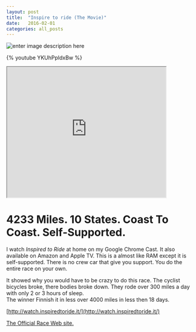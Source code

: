 ```yaml
---
layout: post
title:  "Inspire to ride (The Movie)"
date:   2016-02-01
categories: all_posts
---
```


![enter image description here](http://i0.wp.com/transambikerace.com/wp-content/uploads/2015/07/TransAm2016FlyerWeb.png)

{% youtube YKUhPpldxBw %} 

<iframe width="420" height="345"
src="https://www.youtube.com/watch?v=YKUhPpldxBw">
</iframe>

# 4233 Miles. 10 States. Coast To Coast. Self-Supported.



 I watch *Inspired to Ride* at home on my Google Chrome Cast.
 It also available on Amazon and Apple TV.
 This is a almost like RAM except it is self-supported. There is no crew car that give you support. You do the entire race on your own.
 
 It showed why you would have to be crazy to do this race.
 The cyclist bicycles broke, there bodies broke down. They rode over 300 miles a day with only 2 or 3 hours of sleep.  
 The winner Finnish it in less   over 4000 miles in less then 18 days.

[http://watch.inspiredtoride.it/](http://watch.inspiredtoride.it/)
 

[The Official Race Web site.](http://transambikerace.com/)                       

